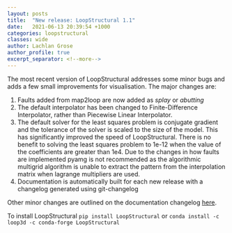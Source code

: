 ```yaml
---
layout: posts
title:  "New release: LoopStructural 1.1"
date:   2021-06-13 20:39:54 +1000
categories: loopstructural
classes: wide
author: Lachlan Grose
author_profile: true
excerpt_separator: <!--more--> 
---
```


The most recent version of LoopStructural addresses some minor bugs and adds a few small improvements for visualisation. The major changes are:
1. Faults added from map2loop are now added as *splay* or *abutting*
2. The default interpolator has been changed to Finite-Difference Interpolator, rather than Piecewise Linear Interpolator. 
3. The default solver for the least squares problem is conjugate gradient and the tolerance of the solver is scaled to the size of the model. This has significantly improved the speed of LoopStructural. There is no benefit to solving the least squares problem to 1e-12 when the value of the coefficients are greater than 1e4. Due to the changes in how faults are implemented pyamg is not recommended as the algorithmic multigrid algorithm is unable to extract the pattern from the interpolation matrix when lagrange multipliers are used.
4. Documentation is automatically built for each new release with a changelog generated using git-changelog

Other minor changes are outlined on the documentation changelog [here](https://loop3d.github.io/LoopStructural/changelog.html).

To install LoopStructural `pip install LoopStructural` or `conda install -c loop3d -c conda-forge LoopStructural`
